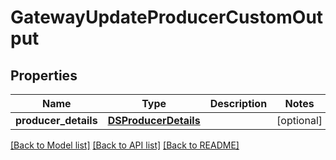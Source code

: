 # GatewayUpdateProducerCustomOutput

## Properties
Name | Type | Description | Notes
------------ | ------------- | ------------- | -------------
**producer_details** | [**DSProducerDetails**](DSProducerDetails.md) |  | [optional] 

[[Back to Model list]](../README.md#documentation-for-models) [[Back to API list]](../README.md#documentation-for-api-endpoints) [[Back to README]](../README.md)


